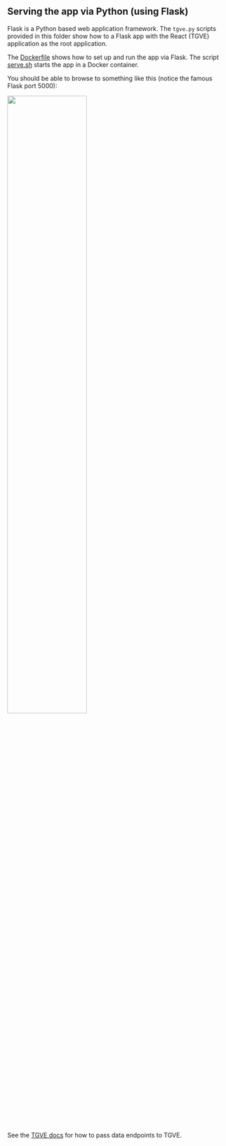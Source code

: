 ## Serving the app via Python (using Flask)

Flask is a Python based web application framework. The `tgve.py` scripts provided in this folder show how to a Flask app with the React (TGVE) application as the root application.

The [Dockerfile](../Dockerfile.Python) shows how to set up and run the app via Flask. The script [serve.sh](./serve.sh) starts the app in a Docker container.

You should be able to browse to something like this (notice the famous Flask port 5000):

<img src="https://user-images.githubusercontent.com/408568/133886684-e9266d1b-79ab-43e5-8606-84dc8b26da2a.png" width="60%" />

See the [TGVE docs](../../tgvejs/) for how to pass data endpoints to TGVE.
